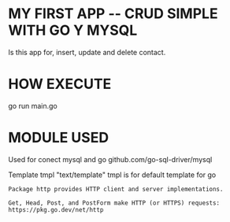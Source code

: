 
# MY FIRST APP -- CRUD SIMPLE WITH GO Y MYSQL

Is this app for, insert, update and delete contact.

# HOW EXECUTE
go run main.go 

# MODULE USED
Used for conect mysql and go
    github.com/go-sql-driver/mysql 

Template tmpl
    "text/template"
    tmpl is for default template for go

    Package http provides HTTP client and server implementations.

    Get, Head, Post, and PostForm make HTTP (or HTTPS) requests:
    https://pkg.go.dev/net/http

